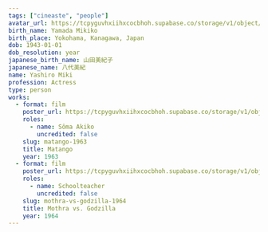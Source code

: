 ```yaml
---
tags: ["cineaste", "people"]
avatar_url: https://tcpyguvhxiihxcocbhoh.supabase.co/storage/v1/object/public/godzilla-cineaste-public/content/people/yashiro-miki/yashiro-miki.jpg?t=2024-04-02T00%3A22%3A20.923Z
birth_name: Yamada Mikiko
birth_place: Yokohama, Kanagawa, Japan
dob: 1943-01-01
dob_resolution: year
japanese_birth_name: 山田美紀子
japanese_name: 八代美紀
name: Yashiro Miki
profession: Actress
type: person
works:
  - format: film
    poster_url: https://tcpyguvhxiihxcocbhoh.supabase.co/storage/v1/object/public/godzilla-cineaste-public/content/films/matango-1963/posters/matango-1963.jpg
    roles:
      - name: Sôma Akiko
        uncredited: false
    slug: matango-1963
    title: Matango
    year: 1963
  - format: film
    poster_url: https://tcpyguvhxiihxcocbhoh.supabase.co/storage/v1/object/public/godzilla-cineaste-public/content/films/mothra-vs-godzilla-1964/posters/mothra-vs-godzilla-1964.jpg
    roles:
      - name: Schoolteacher
        uncredited: false
    slug: mothra-vs-godzilla-1964
    title: Mothra vs. Godzilla
    year: 1964
---
```

